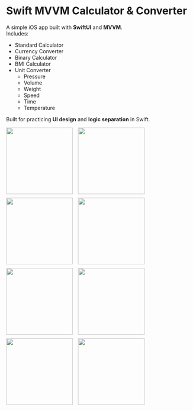 # Swift MVVM Calculator & Converter

A simple iOS app built with **SwiftUI** and **MVVM**.  
Includes:
- Standard Calculator  
- Currency Converter
- Binary Calculator
- BMI Calculator
- Unit Converter  
    - Pressure
    - Volume
    - Weight
    - Speed
    - Time
    - Temperature

Built for practicing **UI design** and **logic separation** in Swift.

<p align="left">
  <img src="https://github.com/user-attachments/assets/939365f1-f25f-4d32-896c-046098993e8f" width="180" style="margin-right: 10px; margin-bottom: 10px;" />
  <img src="https://github.com/user-attachments/assets/1fe57d45-af94-464c-9805-cef0807b5b88" width="180" style="margin-right: 10px; margin-bottom: 10px;" />
  <img src="https://github.com/user-attachments/assets/4bdbb721-af6d-4cce-b301-937c134f434a" width="180" style="margin-right: 10px; margin-bottom: 10px;" />
  <img src="https://github.com/user-attachments/assets/225eb416-2bb0-460b-b103-9db7a2681791" width="180" style="margin-bottom: 10px;" />
  <br>
  <img src="https://github.com/user-attachments/assets/53b250d5-0d95-4c43-88e2-7fd03208eb8b" width="180" style="margin-right: 10px; margin-bottom: 10px;" />
  <img src="https://github.com/user-attachments/assets/9dc4efa7-0e73-406b-8f52-fdef44730ad7" width="180" style="margin-right: 10px; margin-bottom: 10px;" />
  <img src="https://github.com/user-attachments/assets/9c743c5b-49d1-477b-9042-0e7209f9407d" width="180" style="margin-right: 10px; margin-bottom: 10px;" />
  <img src="https://github.com/user-attachments/assets/9c79dfbb-8905-486c-8018-d00483ca6b01" width="180" style="margin-bottom: 10px;" />
</p>
